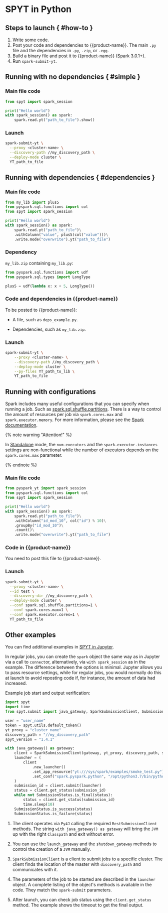 # SPYT in Python

## Steps to launch { #how-to }

1. Write some code.
2. Post your code and dependencies to {{product-name}}. The main `.py` file and the dependencies in `.py`, `.zip`, or `.egg`.
3. Build a binary file and post it to {{product-name}} (Spark 3.0.1+).
4. Run `spark-submit-yt`.


## Running with no dependencies { #simple }

### Main file code

```python
from spyt import spark_session

print("Hello world")
with spark_session() as spark:
    spark.read.yt("path_to_file").show()

```

### Launch

```bash
spark-submit-yt \
  --proxy <cluster-name> \
  --discovery-path //my_discovery_path \
  --deploy-mode cluster \
  YT_path_to_file
```

## Running with dependencies { #dependencies }

### Main file code

```python
from my_lib import plus5
from pyspark.sql.functions import col
from spyt import spark_session

print("Hello world")
with spark_session() as spark:
    spark.read.yt("path_to_file")\
	.withColumn("value", plus5(col("value")))\
	.write.mode("overwrite").yt("path_to_file")

```

### Dependency

`my_lib.zip` containing `my_lib.py`:

```python
from pyspark.sql.functions import udf
from pyspark.sql.types import LongType

plus5 = udf(lambda x: x + 5, LongType())

```

### Code and dependencies in {{product-name}}

To be posted to {{product-name}}:

- A file, such as `deps_example.py`.

- Dependencies, such as `my_lib.zip`.

### Launch

```bash
spark-submit-yt \
    --proxy <cluster-name> \
    --discovery-path //my_discovery_path \
    --deploy-mode cluster \
    --py-files YT_path_to_lib \
    YT_path_to_file

```
## Running with configurations

Spark includes many useful configurations that you can specify when running a job. Such as [spark.sql.shuffle.partitions](https://spark.apache.org/docs/latest/sql-performance-tuning.html). There is a way to control the amount of resources per job via `spark.cores.max` and `spark.executor.memory`. For more information, please see the [Spark documentation](https://spark.apache.org/docs/latest/configuration.html#application-properties).

{% note warning "Attention!" %}

In [Standalone](../../../../../user-guide/data-processing/spyt/cluster/cluster-desc.md#spark-standalone) mode, the `num-executors` and the `spark.executor.instances` settings are non-functional while the number of executors depends on the `spark.cores.max` parameter.

{% endnote %}

### Main file code

```python
from pyspark_yt import spark_session
from pyspark.sql.functions import col
from spyt import spark_session

print("Hello world")
with spark_session() as spark:
    spark.read.yt("path_to_file")\
	.withColumn("id_mod_10", col("id") % 10)\
	.groupBy("id_mod_10")\
	.count()\
	.write.mode("overwrite").yt("path_to_file")

```

### Code in {{product-name}}

You need to post this file to {{product-name}}.

### Launch

```bash
spark-submit-yt \
  --proxy <cluster-name> \
  --id test \
  --discovery-dir //my_discovery_path \
  --deploy-mode cluster \
  --conf spark.sql.shuffle.partitions=1 \
  --conf spark.cores.max=1 \
  --conf spark.executor.cores=1 \
  YT_path_to_file
```





## Other examples

You can find additional examples in [SPYT in Jupyter](../../../../../user-guide/data-processing/spyt/API/spyt-jupyter.md).

In regular jobs, you can create the `spark` object the same way as in Jupyter via a call to `connect`or, alternatively, via `with spark_session` as in the example. The difference between the options is minimal. Jupyter allows you to pass resource settings, while for regular jobs, you would normally do this at launch to avoid reposting code if, for instance, the amount of data had increased.

Example job start and output verification:

```python
import spyt
import time
from spyt.submit import java_gateway, SparkSubmissionClient, SubmissionStatus

user = "user_name"
token = spyt.utils.default_token()
yt_proxy = "cluster_name"
discovery_path = "//my_discovery_path"
spyt_version = "1.4.1"

with java_gateway() as gateway:
    client = SparkSubmissionClient(gateway, yt_proxy, discovery_path, spyt_version, user, token)
    launcher = (
        client
            .new_launcher()
            .set_app_resource("yt:///sys/spark/examples/smoke_test.py")
            .set_conf("spark.pyspark.python", "/opt/python3.7/bin/python3.7")
    )
    submission_id = client.submit(launcher)
    status = client.get_status(submission_id)
    while not SubmissionStatus.is_final(status):
        status = client.get_status(submission_id)
        time.sleep(10)
    SubmissionStatus.is_success(status)
    SubmissionStatus.is_failure(status)

```

1. The client operates via `Py4J` calling the required `RestSubmissionClient` methods. The string `with java_gateway() as gateway` will bring the `JVM` up with the right `Classpath` and exit without error.

2. You can use the `launch_gateway` and the `shutdown_gateway` methods to control the creation of a `JVM` manually.

3. `SparkSubmissionClient` is a client to submit jobs to a specific cluster. The client finds the location of the master with `discovery_path` and communicates with it.

4. The parameters of the job to be started are described in the `launcher` object. A complete listing of the object's methods is available in the code. They match the `spark-submit` parameters.

5. After launch, you can check job status using the `client.get_status` method. The example shows the timeout to get the final output.

